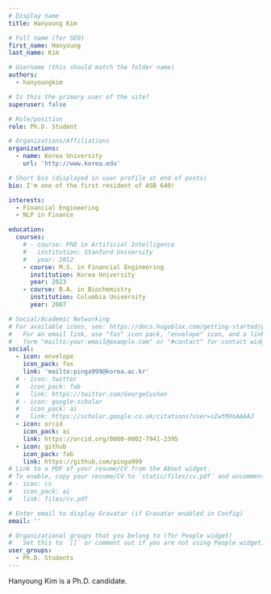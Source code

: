 ```yaml
---
# Display name
title: Hanyoung Kim

# Full name (for SEO)
first_name: Hanyoung
last_name: Kim

# Username (this should match the folder name)
authors:
  - hanyoungkim

# Is this the primary user of the site?
superuser: false

# Role/position
role: Ph.D. Student

# Organizations/Affiliations
organizations:
  - name: Korea University
    url: 'http://www.korea.edu'

# Short bio (displayed in user profile at end of posts)
bio: I'm one of the first resident of ASB 640!

interests:
  - Financial Engineering
  - NLP in Finance

education:
  courses:
    # - course: PhD in Artificial Intelligence
    #   institution: Stanford University
    #   year: 2012
    - course: M.S. in Financial Engineering
      institution: Korea University
      year: 2023
    - course: B.A. in Biochemistry
      institution: Columbia University
      year: 2007

# Social/Academic Networking
# For available icons, see: https://docs.hugoblox.com/getting-started/page-builder/#icons
#   For an email link, use "fas" icon pack, "envelope" icon, and a link in the
#   form "mailto:your-email@example.com" or "#contact" for contact widget.
social:
  - icon: envelope
    icon_pack: fas
    link: 'mailto:pinga999@korea.ac.kr'
  # - icon: twitter
  #   icon_pack: fab
  #   link: https://twitter.com/GeorgeCushen
  # - icon: google-scholar
  #   icon_pack: ai
  #   link: https://scholar.google.co.uk/citations?user=sIwtMXoAAAAJ
  - icon: orcid
    icon_pack: ai
    link: https://orcid.org/0000-0002-7941-2395
  - icon: github
    icon_pack: fab
    link: https://github.com/pinga999
# Link to a PDF of your resume/CV from the About widget.
# To enable, copy your resume/CV to `static/files/cv.pdf` and uncomment the lines below.
# - icon: cv
#   icon_pack: ai
#   link: files/cv.pdf

# Enter email to display Gravatar (if Gravatar enabled in Config)
email: ''

# Organizational groups that you belong to (for People widget)
#   Set this to `[]` or comment out if you are not using People widget.
user_groups:
  - Ph.D. Students
---
```


Hanyoung Kim is a Ph.D. candidate.